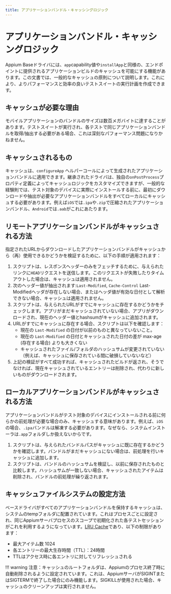 ```yaml
---
title: アプリケーションバンドル・キャッシングロジック
---
```


# アプリケーションバンドル・キャッシングロジック

<!-- Appium Base driver provides a feature which enables caching of application builds provided, for example, as `app` capability value or to endpoints similar to the `installApp` one. This article explains common caching principles, so you could create more performant and efficient test suite execution strategies. -->

Appium Baseドライバには、`app`capability値や`installApp`と同様の、エンドポイントに提供されるアプリケーションビルドのキャッシュを可能にする機能があります。この文書では、一般的なキャッシュの原則について説明します。これにより、よりパフォーマンスと効率の良いテストスイートの実行計画を作成できます。

<!-- ## Why Caching Is Necessary -->
## キャッシュが必要な理由

<!-- Mobile application bundles could reach hundreds of megabytes is size. This could become a serious performance issue if a test suite is executed, and it is necessary to fetch/extract the same application bundle for each test. -->

モバイルアプリケーションのバンドルのサイズは数百メガバイトに達することがあります。テストスイートが実行され、各テストで同じアプリケーションバンドルを取得/抽出する必要がある場合、これは深刻なパフォーマンス問題になりかねません。

<!-- ## What Is Cached -->
## キャッシュされるもの

<!-- Caching could be applied to application bundles generated by [configureApp](../../../../../packages/base-driver/lib/basedriver/helpers.js) helper call. Inherited drivers can customize their caching logic by providing own `onPostProcess` property definition, but the general rule of thumb is that we need to cache locally all application bundles need to be downloaded and/or extracted first before they could be actually installed on the device under test. On iOS, for example, these are .ipa or .zip compressed application bundles or .aab on Android. -->

キャッシュは、`configureApp` ヘルパーコールによって生成されたアプリケーションバンドルに適用できます。継承されたドライバは、独自の`onPostProcess`プロパティ定義によってキャッシュロジックをカスタマイズできますが、一般的な経験則では、テスト対象のデバイスに実際にインストールする前に、最初にダウンロードや抽出が必要なアプリケーションバンドルをすべてローカルにキャッシュする必要があります。例えば`iOS`では`.ipa`や`.zip`で圧縮されたアプリケーションバンドル、`Android`では`.aab`がこれにあたります。

<!-- ## How Remote Application Bundles Are Cached -->
## リモートアプリケーションバンドルがキャッシュされる方法

<!-- In order to validate whether an app bundle downloaded from the given URL could be (re)used from the cache the following steps are applied: -->
指定されたURLからダウンロードしたアプリケーションバンドルがキャッシュから（再）使用できるかどうかを検証するために、以下の手順が適用されます：

<!-- 1. The script is sending `HEAD` request to the given link in order to only fetch response headers. If this request fails/ times out then no caching is applied.
2. The following header values are being extracted: `Last-Modified`, `Cache-Control`. If no `Last-Modified` header is present or the header value cannot be parsed as a valid datetime then no caching is applied.
3. The script checks if the given URL is already present in the cache. If the app is not cached yet then it gets downloaded and its current header values along with hashsum are added to the cache.
4. If the URL was already in the cache then the script verifies that:
   - the current `Last-Modified` datetime is not different from the previous one
   - the difference between the current `Last-Modified` datetime and the cached one is not greater than max-age (if present)
   - the hashsum of the cached file/folder is not changed (e.g. it was not corrupted while sitting in the cache)
5. If all validations above succeed then the cached build is returned, otherwise the currently cached entry gets deleted and a new one is downloaded instead. -->

1. スクリプトは、レスポンスヘッダーのみをフェッチするために、与えられたリンクに`HEAD`リクエストを送信します。このリクエストが失敗したりタイムアウトした場合は、キャッシュは適用されません。
2. 次のヘッダー値が抽出されます:`Last-Modified`, `Cache-Control` Last-Modifiedヘッダが存在しない場合、またはヘッダ値が有効な日付として解析できない場合、キャッシュは適用されません。
3. スクリプトは、与えられたURLがすでにキャッシュに存在するかどうかをチェックします。アプリがまだキャッシュされていない場合、アプリがダウンロードされ、現在のヘッダー値とhashsumがキャッシュに追加されます。
4. URLがすでにキャッシュに存在する場合、スクリプトは以下を確認します：
   - 現在の `Last-Modified` の日付が以前のものと異なっていないこと。
   - 現在の `Last-Modified` の日付とキャッシュされた日付の差が max-age (存在する場合) よりも大きくない
   - キャッシュされたファイル/フォルダのハッシュサムが変更されていない（例えば、キャッシュに保存されている間に破損していないなど）
5. 上記の検証がすべて成功すれば、キャッシュされたビルドが返され、そうでなければ、現在キャッシュされているエントリーは削除され、代わりに新しいものがダウンロードされます。

<!-- ## How Local Application Bundles Are Cached -->
## ローカルアプリケーションバンドルがキャッシュされる方法

<!-- It only makes sense to cache application bundles if they need some preprocessing before being installed on the device under test. For example, on iOS .ipa bundles must be unzipped, because the system installer only works with .app folders. -->

アプリケーションバンドルがテスト対象のデバイスにインストールされる前に何らかの前処理が必要な場合のみ、キャッシュする意味があります。例えば、`iOS`の場合、`.ipa`バンドルは解凍する必要があります。なぜなら、システムインストーラは`.app`フォルダしか扱えないからです。

<!-- 1. The script verifies if the given bundle path is already present in the cache. If the bundle was not in the cache yet then it gets preprocessed and added there.
2. The script validates the hashsum of the bundle and compares it to the previously stored one. If hash sums don't match then the cached item gets deleted and the preprocessing of the bundle repeats. -->

1. スクリプトは、与えられたバンドルパスがキャッシュに既に存在するかどうかを確認します。バンドルがまだキャッシュにない場合は、前処理を行いキャッシュに追加します。
2. スクリプトは、バンドルのハッシュサムを検証し、以前に保存されたものと比較します。ハッシュサムが一致しない場合、キャッシュされたアイテムは削除され、バンドルの前処理が繰り返されます。

<!-- ## How The Cache File System Is Configured -->
## キャッシュファイルシステムの設定方法

<!-- The cache where the base driver keeps all application bundles is located in the system temp folder. It is configured on per-process basis, so each test session initialized in scope of the same Appium server process takes advantages of it. It is a [LRU Cache](https://www.npmjs.com/package/lru-cache) with the following limitations: -->

ベースドライバがすべてのアプリケーションバンドルを保持するキャッシュは、システムのtempフォルダに配置されています。これはプロセスごとに設定され、同じAppiumサーバプロセスのスコープで初期化された各テストセッションがこれを利用するようになっています。[LRU Cache](https://www.npmjs.com/package/lru-cache)であり、以下の制限があります：

<!-- - Max items: 1024
- Max time to live (TTL) for each entry: 24 hours
- TTL is refreshed for each entry upon access -->

- 最大アイテム数 1024
- 各エントリーの最大生存時間（TTL）：24時間
- TTLはアクセス時に各エントリに対してリフレッシュされる

<!-- !!! warning -->

<!-- Note: The cache root folder is set up for automatic deletion on Appium process termination. This would only work if Appium server is killed with SIGINT or SIGTERM. If SIGKILL is used then no cache cleanup awould be performed. -->

!!! warning
    注意：キャッシュのルートフォルダは、Appiumのプロセス終了時に自動削除されるように設定されています。これは、AppiumサーバがSIGINTまたはSIGTERMで終了した場合にのみ機能します。SIGKILLが使用された場合、キャッシュのクリーンアップは実行されません。
